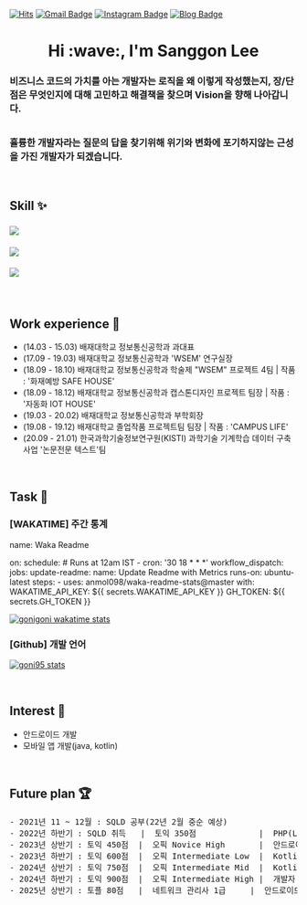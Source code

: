 [![Hits](https://hits.seeyoufarm.com/api/count/incr/badge.svg?url=https%3A%2F%2Fgithub.com%2FGONI95%2Fhit-counter&count_bg=%234B4B4B&title_bg=%23000000&icon=github.svg&icon_color=%23EDEDED&title=VISIT&edge_flat=true)](https://hits.seeyoufarm.com/)   <!-- 방문자 수 : https://hits.seeyoufarm.com/ -->
[![Gmail Badge](https://img.shields.io/badge/Gmail-d14836?style=flat-square&logo=Gmail&logoColor=white&link=mailto:sanggoni009@gmail.com)](mailto:sanggoni009@gmail.com) <!-- 카드 만들기 : https://shields.io/ -->
[![Instagram Badge](https://img.shields.io/badge/-Instagram-dd2a7b?style=flat-square&logo=instagram&logoColor=white&link=https://www.instagram.com/tkd._rhs.95/)](https://www.instagram.com/tkd._rhs.95/) 
[![Blog Badge](http://img.shields.io/badge/-Blog-brightgreen?style=flat-square&logo=FF5722&link=https://blog.naver.com/chajuhui123)](https://goni95.tistory.com/) 



<h1 align="center">Hi :wave:, I'm Sanggon Lee</h1>
<h3 align="left">
비즈니스 코드의 가치를 아는 개발자는 로직을 왜 이렇게 작성했는지, 장/단점은 무엇인지에 대해 고민하고 해결책을 찾으며 Vision을 향해 나아갑니다. <br><br>

휼륭한 개발자라는 질문의 답을 찾기위해 위기와 변화에 포기하지않는 근성을 가진 개발자가 되겠습니다.
</h3>

<br>

## Skill :sparkles:
<h3 align="center">
<p align="left"> <a href="https://developer.android.com" target="_blank"> 
  <img src="https://img.shields.io/badge/Android Studio-3DDC84?style=flat-square&logo=Android Studio&logoColor=white"/></a>&nbsp 
</p>
<p align="left"> <a href="https://www.java.com/ko/" target="_blank"> 
  <img src="https://img.shields.io/badge/Java-007396?style=flat-square&logo=Java&logoColor=white"/></a>&nbsp 
</p>
<p align="left"> <a href="https://kotlinlang.org/" target="_blank"> 
  <img src="https://img.shields.io/badge/Kotlin-7F52FF?style=flat-square&logo=Kotlin&logoColor=white"/></a>&nbsp 
</p>

<br>

## Work experience :feet:
- (14.03 - 15.03) 배재대학교 정보통신공학과 과대표
- (17.09 - 19.03) 배재대학교 정보통신공학과 'WSEM' 연구실장
- (18.09 - 18.10) 배재대학교 정보통신공학과 학술제 "WSEM" 프로젝트 4팀  | 작품 : '화재예방 SAFE HOUSE'
- (18.09 - 18.12) 배재대학교 정보통신공학과 캡스톤디자인 프로젝트 팀장   | 작품 : '자동화 IOT HOUSE'
- (19.03 - 20.02) 배재대학교 정보통신공학과 부학회장
- (19.08 - 19.12) 배재대학교 졸업작품 프로젝트팀 팀장                   | 작품 : 'CAMPUS LIFE'
- (20.09 - 21.01) 한국과학기술정보연구원(KISTI) 과학기술 기계학습 데이터 구축 사업 '논문전문 텍스트'팀

<br>

## Task :floppy_disk:
<h3>[WAKATIME] 주간 통계</h3> 
  
  name: Waka Readme

  on:
    schedule:
      # Runs at 12am IST
      - cron: '30 18 * * *'
    workflow_dispatch:
  jobs:
    update-readme:
      name: Update Readme with Metrics
      runs-on: ubuntu-latest
      steps:
        - uses: anmol098/waka-readme-stats@master
          with:
            WAKATIME_API_KEY: ${{ secrets.WAKATIME_API_KEY }}
            GH_TOKEN: ${{ secrets.GH_TOKEN }}

[![gonigoni wakatime stats](https://github-readme-stats.vercel.app/api/wakatime?username=gonigoni)](https://wakatime.com/@gonigoni)

<h3>[Github] 개발 언어</h3>

[![goni95 stats](https://github-readme-stats.vercel.app/api/top-langs/?username=goni95&langs_count=8)](https://wakatime.com/@gonigoni)

<br>

## Interest :eyes:
- 안드로이드 개발
- 모바일 앱 개발(java, kotlin)

<br>

## Future plan :trophy:
<pre>
- 2021년 11 ~ 12월 : SQLD 공부(22년 2월 중순 예상)
- 2022년 하반기 : SQLD 취득   |  토익 350점             |  PHP(Lalavel)
- 2023년 상반기 : 토익 450점  |  오픽 Novice High       |  안드로이드 라이브러리 배포
- 2023년 하반기 : 토익 600점  |  오픽 Intermediate Low  |  Kotlin (멀티플랫폼) or FrontEnd or IOS
- 2024년 상반기 : 토익 750점  |  오픽 Intermediate Mid  |  Kotlin (멀티플랫폼) or FrontEnd or IOS
- 2024년 하반기 : 토익 900점  |  오픽 Intermediate High |  개발자 스텍 : 수입 창출이 가능한 서비스를 구상하여 어플리케이션을 배포
- 2025년 상반기 : 토플 80점   |  네트워크 관리사 1급     |  안드로이드 개발자 or 프론트앤드 개발자 비전 설계
</pre>
